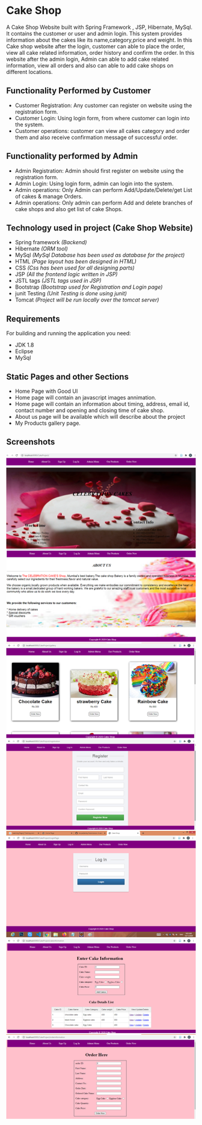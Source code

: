 # Cake Shop

A Cake Shop Website built with Spring Framework , JSP, Hibernate, MySql.
It contains the customer or user and admin login. This system provides information about the cakes like its name,category,price and weight. In this Cake shop website after the login, customer can able to place the order, view all cake related information, order history and confirm the order. 
In this website after the  admin login, Admin can able to add cake related information, view all orders and also can able to add cake shops on different locations.




## Functionality Performed by Customer
- Customer Registration: Any customer can register on website using the registration form.
- Customer Login: Using login form, from where customer can login into the system.
- Customer operations: customer can view all cakes category and order them and also receive confirmation message of successful order.

## Functionality performed by Admin
- Admin Registration: Admin should first register on website using the registration form.
- Admin Login: Using login form, admin can login into the system.
- Admin operations: Only Admin can perform Add/Update/Delete/get List of cakes & manage Orders.
- Admin operations: Only admin can perform Add and delete branches of cake shops and also get list of cake Shops.

## Technology used in project (Cake Shop Website)
- Spring framework *(Backend)*
- Hibernate *(ORM tool)*
- MySql *(MySql Database has been used as database for the project)*
- HTML *(Page layout has been designed in HTML)*
- CSS *(Css has been used for all designing parts)*
- JSP *(All the frontend logic written in JSP)*
- JSTL tags *(JSTL tags used in JSP)*
- Bootstrap *(Bootstrap used for Registration and Login page)*
- junit Testing *(Unit Testing is done using junit)*
- Tomcat *(Project will be run locally over the tomcat server)*

## Requirements
For building and running the application you need:
- JDK 1.8
- Eclipse
- MySql

## Static Pages and other Sections
- Home Page with Good UI
- Home page will contain an javascript images annimation.
- Home page will contain an information about timing, address, email id, contact number and opening and closing time of cake shop.
- About us page will be available which will describe about the project
- My Products gallery page.

## Screenshots
![screenshot1](./Screenshots/FrontPage.png)
![screenshot2](./Screenshots/AboutUs.png)
![screenshot3](./Screenshots/gallery.png)
![screenshot4](./Screenshots/RegistrationPage.png)
![screenshot5](./Screenshots/LogIn.png)
![screenshot6](./Screenshots/AddCake.png)
![screenshot7](./Screenshots/OrderHere.png)
